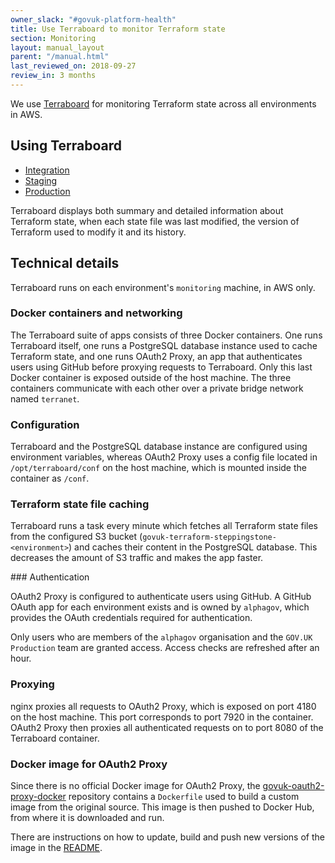 ```yaml
---
owner_slack: "#govuk-platform-health"
title: Use Terraboard to monitor Terraform state
section: Monitoring
layout: manual_layout
parent: "/manual.html"
last_reviewed_on: 2018-09-27
review_in: 3 months
---
```


We use [Terraboard](https://camptocamp.github.io/terraboard/) for monitoring
Terraform state across all environments in AWS.

## Using Terraboard

* [Integration](https://terraboard.integration.govuk.digital/)
* [Staging](https://terraboard.staging.govuk.digital/)
* [Production](https://terraboard.production.govuk.digital/)

Terraboard displays both summary and detailed information about Terraform
state, when each state file was last modified, the version of Terraform used
to modify it and its history.

## Technical details

Terraboard runs on each environment's `monitoring` machine, in AWS only.

### Docker containers and networking

The Terraboard suite of apps consists of three Docker containers. One runs
Terraboard itself, one runs a PostgreSQL database instance used to cache
Terraform state, and one runs OAuth2 Proxy, an app that authenticates users
using GitHub before proxying requests to Terraboard. Only this last Docker
container is exposed outside of the host machine. The three containers
communicate with each other over a private bridge network named `terranet`.

### Configuration

Terraboard and the PostgreSQL database instance are configured using
environment variables, whereas OAuth2 Proxy uses a config file located in
`/opt/terraboard/conf` on the host machine, which is mounted inside the
container as `/conf`.

### Terraform state file caching

Terraboard runs a task every minute which fetches all Terraform state files
from the configured S3 bucket (`govuk-terraform-steppingstone-<environment>`)
and caches their content in the PostgreSQL database. This decreases the amount
of S3 traffic and makes the app faster.

### Authentication

OAuth2 Proxy is configured to authenticate users using GitHub. A GitHub OAuth
app for each environment exists and is owned by `alphagov`, which provides the
OAuth credentials required for authentication.

Only users who are members of the `alphagov` organisation and the `GOV.UK Production`
team are granted access. Access checks are refreshed after an hour.

### Proxying

nginx proxies all requests to OAuth2 Proxy, which is exposed on port 4180 on the
host machine. This port corresponds to port 7920 in the container. OAuth2 Proxy
then proxies all authenticated requests on to port 8080 of the Terraboard
container.

### Docker image for OAuth2 Proxy

Since there is no official Docker image for OAuth2 Proxy, the
[govuk-oauth2-proxy-docker](https://github.com/alphagov/govuk-oauth2-proxy-docker)
repository contains a `Dockerfile` used to build a custom image from the original
source. This image is then pushed to Docker Hub, from where it is downloaded and run.

There are instructions on how to update, build and push new versions of the image
in the [README](https://github.com/alphagov/govuk-oauth2-proxy-docker/blob/master/README.md).

